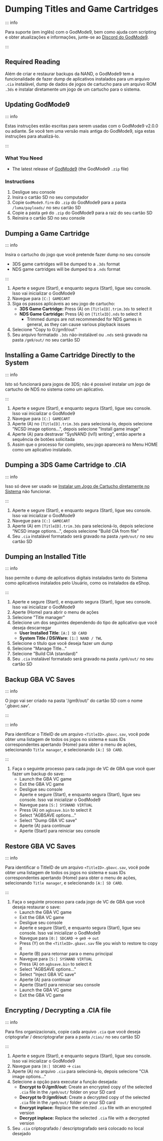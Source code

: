 # Dumping Titles and Game Cartridges

::: info

Para suporte (em inglês) com o GodMode9, bem como ajuda com scripting e obter atualizações e informações, junte-se ao [Discord do GodMode9](https://discord.gg/BRcbvtFxX4).

:::

## Required Reading

Além de criar e restaurar backups da NAND, o GodMode9 tem a funcionalidade de fazer dump de aplicativos instalados para um arquivo `.cia` instalável, dump de dados de jogos de cartucho para um arquivo ROM `.3ds` e instalar diretamente um jogo de um cartucho para o sistema.

## Updating GodMode9

::: info

Estas instruções estão escritas para serem usadas com o GodMode9 v2.0.0 ou adiante. Se você tem uma versão mais antiga do GodMode9, siga estas instruções para atualizá-lo.

:::

### What You Need

- The latest release of [GodMode9](https://github.com/d0k3/GodMode9/releases/latest) (the GodMode9 `.zip` file)

### Instructions

1. Desligue seu console
2. Insira o cartão SD no seu computador
3. Copie `GodMode9.firm` do `.zip` do GodMode9 para a pasta `/luma/payloads/` no seu cartão SD
4. Copie a pasta `gm9` do `.zip` do GodMode9 para a raiz do seu cartão SD
5. Reinsira o cartão SD no seu console

## Dumping a Game Cartridge

::: info

Insira o cartucho do jogo que você pretende fazer dump no seu console

- 3DS game cartridges will be dumped to a `.3ds` format
- NDS game cartridges will be dumped to a `.nds` format

:::

1. Aperte e segure (Start), e enquanto segura (Start), ligue seu console. Isso vai inicializar o GodMode9
2. Navegue para `[C:] GAMECART`
3. Siga os passos aplicáveis ao seu jogo de cartucho:
   - **3DS Game Cartridge:** Press (A) on `[TitleID].trim.3ds` to select it
   - **NDS Game Cartridge:** Press (A) on `[TitleID].nds` to select it
     - Trimmed dumps are not recommended for NDS games in general, as they can cause various playback issues
4. Selecione "Copy to 0:/gm9/out''
5. Seu arquivo formatado `.3ds` não-instalável ou `.nds` será gravado na pasta `/gm9/out/` no seu cartão SD

## Installing a Game Cartridge Directly to the System

::: info

Isto só funcionará para jogos de 3DS; não é possível instalar um jogo de cartucho de NDS no sistema como um aplicativo.

:::

1. Aperte e segure (Start), e enquanto segura (Start), ligue seu console. Isso vai inicializar o GodMode9
2. Navegue para `[C:] GAMECART`
3. Aperte (A) no `[TitleID].trim.3ds` para selecioná-lo, depois selecione "NCSD image options...", depois selecione "Install game image"
4. Aperte (A) para destravar "SysNAND (lvl1) writing", então aperte a sequência de botões solicitada
5. Assim que o processo for completo, seu jogo aparecerá no Menu HOME como um aplicativo instalado.

## Dumping a 3DS Game Cartridge to .CIA

::: info

Isso só deve ser usado se [Instalar um Jogo de Cartucho diretamente no Sistema](#installing-a-game-cartridge-directly-to-the-system) não funcionar.

:::

1. Aperte e segure (Start), e enquanto segura (Start), ligue seu console. Isso vai inicializar o GodMode9
2. Navegue para `[C:] GAMECART`
3. Aperte (A) em `[TitleID].trim.3ds` para selecioná-lo, depois selecione "NCSD image options...", depois selecione "Build CIA from file"
4. Seu `.cia` instalável formatado será gravado na pasta `/gm9/out/` no seu cartão SD

## Dumping an Installed Title

::: info

Isso permite o dump de aplicativos digitais instalados tanto do Sistema como aplicativos instalados pelo Usuário, como os instalados da eShop.

:::

1. Aperte e segure (Start), e enquanto segura (Start), ligue seu console. Isso vai inicializar o GodMode9
2. Aperte (Home) para abrir o menu de ações
3. Selecione "Title manager"
4. Selecione um dos seguintes dependendo do tipo de aplicativo que você deseja descarregar
   - **User Installed Title**: `[A:] SD CARD`
   - **System Title / DSiWare**: `[1:] NAND / TWL`
5. Selecione o título que você deseja fazer um dump
6. Selecione "Manage Title..."
7. Selecione "Build CIA (standard)"
8. Seu `.cia` instalável formatado será gravado na pasta `/gm9/out/` no seu cartão SD

## Backup GBA VC Saves

::: info

O jogo vai ser criado na pasta '/gm9/out/' do cartão SD com o nome '<TitleID>.gbavc.sav'.

:::

::: info

Para identificar o TitleID de um arquivo `<TitleID>.gbavc.sav`, você pode obter uma listagem de todos os jogos no sistema e suas IDs correspondentes apertando (Home) para obter o menu de ações, selecionando `Title manager`, e selecionando `[A:] SD CARD`.

:::

1. Faça o seguinte processo para cada jogo de VC de GBA que você quer fazer um backup do save:
   - Launch the GBA VC game
   - Exit the GBA VC game
   - Desligue seu console
   - Aperte e segure (Start), e enquanto segura (Start), ligue seu console. Isso vai inicializar o GodMode9
   - Navegue para `[S:] SYSNAND VIRTUAL`
   - Press (A) on `agbsave.bin` to select it
   - Select "AGBSAVE options..."
   - Select "Dump GBA VC save"
   - Aperte (A) para continuar
   - Aperte (Start) para reiniciar seu console

## Restore GBA VC Saves

::: info

Para identificar o TitleID de um arquivo `<TitleID>.gbavc.sav`, você pode obter uma listagem de todos os jogos no sistema e suas IDs correspondentes apertando (Home) para obter o menu de ações, selecionando `Title manager`, e selecionando `[A:] SD CARD`.

:::

1. Faça o seguinte processo para cada jogo de VC de GBA que você deseja restaurar o save:
   - Launch the GBA VC game
   - Exit the GBA VC game
   - Desligue seu console
   - Aperte e segure (Start), e enquanto segura (Start), ligue seu console. Isso vai inicializar o GodMode9
   - Navegue para `[0:] SDCARD` -> `gm9` -> `out`
   - Press (Y) on the `<TitleID>.gbavc.sav` file you wish to restore to copy it
   - Aperte (B) para retornar para o menu principal
   - Navegue para `[S:] SYSNAND VIRTUAL`
   - Press (A) on `agbsave.bin` to select it
   - Select "AGBSAVE options..."
   - Select "Inject GBA VC save"
   - Aperte (A) para continuar
   - Aperte (Start) para reiniciar seu console
   - Launch the GBA VC game
   - Exit the GBA VC game

## Encrypting / Decrypting a .CIA file

::: info

Para fins organizacionais, copie cada arquivo `.cia` que você deseja criptografar / descriptografar para a pasta `/cias/` no seu cartão SD

:::

1. Aperte e segure (Start), e enquanto segura (Start), ligue seu console. Isso vai inicializar o GodMode9
2. Navegue para `[0:] SDCARD` -> `cias`
3. Aperte (A) no arquivo `.cia` para selecioná-lo, depois selecione "CIA image options..."
4. Selecione a opção para executar a função desejada:
   - **Encrypt to 0:/gm9/out:** Create an encrypted copy of the selected `.cia` file in the `/gm9/out/` folder on your SD card
   - **Decrypt to 0:/gm9/out:** Create a decrypted copy of the selected `.cia` file in the `/gm9/out/` folder on your SD card
   - **Encrypt inplace:** Replace the selected `.cia` file with an encrypted version
   - **Decrypt inplace:** Replace the selected `.cia` file with a decrypted version
5. Seu `.cia` criptografado / descriptografado será colocado no local desejado
